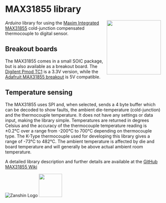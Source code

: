 # MAX31855 library
<img src="https://github.com/SV-Zanshin/MAX31855/blob/master/Images/Digilent_Pmod_TC1.png" width="175" align="right"/> *Arduino* library for using the [Maxim Integrated MAX31855](https://www.maximintegrated.com/en/products/analog/sensors-and-sensor-interface/MAX31855.html) cold-junction compensated thermocouple to digital sensor.

## Breakout boards
The MAX31855 comes in a small SOIC package, but is also available as a breakout board. The [Digilent Pmod TC1](http://store.digilentinc.com/pmodtc1-k-type-thermocouple-module-with-wire/) is a 3.3V version, while the [Adafruit MAX31855 breakout](https://www.adafruit.com/product/269) is 5V compatible.

## Temperature sensing
The MAX31855 uses SPI and, when selected, sends a 4 byte buffer which can be decoded to show faults, the ambient die-temperature (cold-junction) and the thermocouple temperature. It does not have any settings or data input, making the library simple.  Temperatures are returned in degrees Celsius and the accuracy of the thermocouple temperature reading is ±0.2°C over a range from -200°C to 700°C depending on thermocouple type. The K-Type thermocouple used for developing this library gives a range of -73°C to 482°C.
The ambient temperature is affected by die and board temperature and will generally be above actual ambient room temperature.

A detailed library description and further details are available at the [GitHub MAX31855 Wiki](https://github.com/SV-Zanshin/MAX31855/wiki)

![Zanshin Logo](https://www.sv-zanshin.com/r/images/site/gif/zanshinkanjitiny.gif) <img src="https://www.sv-zanshin.com/r/images/site/gif/zanshintext.gif" width="75"/>
